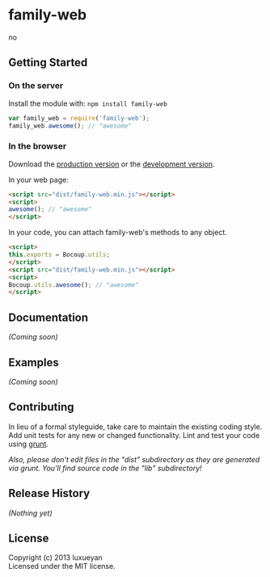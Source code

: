 # family-web

no

## Getting Started
### On the server
Install the module with: `npm install family-web`

```javascript
var family_web = require('family-web');
family_web.awesome(); // "awesome"
```

### In the browser
Download the [production version][min] or the [development version][max].

[min]: https://raw.github.com/user/family-web/master/dist/family-web.min.js
[max]: https://raw.github.com/user/family-web/master/dist/family-web.js

In your web page:

```html
<script src="dist/family-web.min.js"></script>
<script>
awesome(); // "awesome"
</script>
```

In your code, you can attach family-web's methods to any object.

```html
<script>
this.exports = Bocoup.utils;
</script>
<script src="dist/family-web.min.js"></script>
<script>
Bocoup.utils.awesome(); // "awesome"
</script>
```

## Documentation
_(Coming soon)_

## Examples
_(Coming soon)_

## Contributing
In lieu of a formal styleguide, take care to maintain the existing coding style. Add unit tests for any new or changed functionality. Lint and test your code using [grunt](http://gruntjs.com/).

_Also, please don't edit files in the "dist" subdirectory as they are generated via grunt. You'll find source code in the "lib" subdirectory!_

## Release History
_(Nothing yet)_

## License
Copyright (c) 2013 luxueyan  
Licensed under the MIT license.
